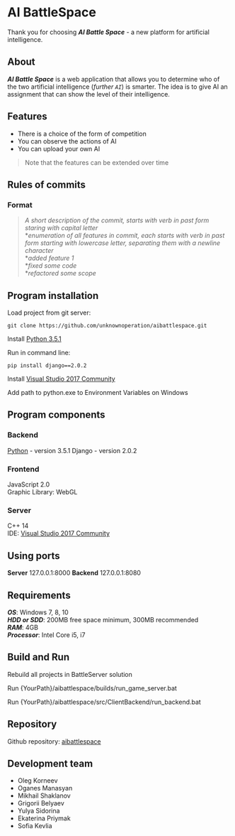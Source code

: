 
AI BattleSpace
=================

Thank you for choosing ***AI Battle Space*** - a new platform for artificial intelligence.

About
-----
***AI Battle Space*** is a web application that allows you to determine who of the two 
artificial intelligence (*further `AI`*) is smarter. The idea is to give AI an assignment 
that can show the level of their intelligence.

Features
--------
- There is a choice of the form of competition
- You can observe the actions of AI
- You can upload your own AI

>Note that the features can be extended over time

Rules of commits
----------------
### Format
>*A short description of the commit, starts with verb in past form staring with capital letter*  
**enumeration of all features in commit, each starts with verb in past form*
*starting with lowercase letter, separating them with a newline character*  
**added feature 1*  
**fixed some code*  
**refactored some scope*

Program installation
-------------------------
Load project from git server:
```
git clone https://github.com/unknownoperation/aibattlespace.git
```
Install [Python 3.5.1](https://www.python.org/downloads/release/python-351/)

Run in command line:
```
pip install django==2.0.2
```
Install [Visual Studio 2017 Community](https://www.visualstudio.com/ru/thank-you-downloading-visual-studio/?sku=Community&rel=15)

Add path to python.exe to Environment Variables on Windows

Program components
-------------------
### Backend
[Python](https://www.python.org/downloads/release/python-351/)  -  version 3.5.1
Django - version 2.0.2  

### Frontend
JavaScript 2.0    
Graphic Library: WebGL    

### Server
С++ 14    
IDE:  [Visual Studio 2017 Community](https://www.visualstudio.com/ru/thank-you-downloading-visual-studio/?sku=Community&rel=15)

Using ports
----------
**Server** 127.0.0.1:8000
**Backend** 127.0.0.1:8080

Requirements
-----------------
***OS***: Windows 7, 8, 10  
***HDD or SDD***: 200MB free space minimum, 300MB recommended  
***RAM***: 4GB  
***Processor***: Intel Core i5, i7  

Build and Run
--------------
<p>Rebuild all projects in BattleServer solution</p>
<p>Run {YourPath}/aibattlespace/builds/run_game_server.bat</p>
<p>Run {YourPath}/aibattlespace/src/ClientBackend/run_backend.bat</p>

Repository
----------
Github repository: [aibattlespace](https://github.com/unknownoperation/aibattlespace)

Development team
----------------
- Oleg Korneev
- Oganes Manasyan
- Mikhail Shaklanov
- Grigorii Belyaev
- Yulya Sidorina
- Ekaterina Priymak 
- Sofia Kevlia

